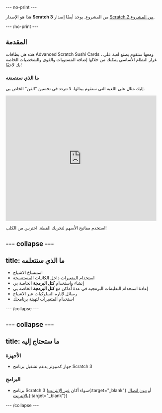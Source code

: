 --- no-print ---

هذا هو الإصدار **Scratch 3** من المشروع. يوجد أيضًا إصدار [Scratch 2 من المشروع](https://projects.raspberrypi.org/ar-SA/projects/cd-advanced-scratch-sushi-scratch2).

--- /no-print ---

## المقدمة

هذه هي بطاقات Advanced Scratch Sushi Cards ، ومعها ستقوم بصنع لعبة على غرار النظام الأساسي يمكنك من خلالها إضافة المستويات والقوى والشخصيات الخاصة بك لاحقًا!

### ما الذي ستصنعه

إليك مثال على اللعبة التي ستقوم ببنائها. لا تتردد في تحسين "الفن" الخاص بي.

<div class="scratch-preview">
  <iframe allowtransparency="true" width="485" height="402" src="https://scratch.mit.edu/projects/embed/388633397/?autostart=false" frameborder="0"></iframe>
</div>

استخدم مفاتيح الأسهم لتحريك القطة. احترس من الكلب!

--- collapse ---
---
title: ما الذي ستتعلمه
---

+ استنساخ الاشباح
+ استخدام المتغيرات داخل الكائنات المستنسخة
+ إنشاء واستخدام **كتل البرمجة** الخاصة بي
+ إعادة استخدام التعليمات البرمجية في عدة أماكن مع **كتل البرمجة** الخاصة بي
+ رسائل لإثارة السلوكيات عبر الاشباح
+ استخدام المتغيرات لتهيئة برنامجك

--- /collapse ---

--- collapse ---
---
title: ما ستحتاج إليه
---

### الأجهزة

+ جهاز كمبيوتر يدعم تشغيل برنامج Scratch 3

### البرامج

+ برنامج Scratch 3 (سواء أكان [عبر الإنترنت](https://scratch.mit.edu/projects/editor/){:target="_blank"} أو [دون اتصال بالإنترنت](https://scratch.mit.edu/download/){:target="_blank"})

--- /collapse ---